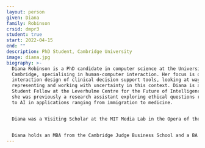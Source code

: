 ```yaml
---
layout: person
given: Diana
family: Robinson
crsid: dmpr3
student: true
start: 2022-04-15
end: ""
description: PhD Student, Cambridge University
image: diana.jpg
biography: >-
  Diana Robinson is a PhD candidate in computer science at the University of
  Cambridge, specialising in human-computer interaction. Her focus is on
  interaction design of clinical decision support tools, looking at ways of
  representing and working with uncertainty in this context. Diana is also a
  Student Fellow at the Leverhulme Centre for the Future of Intelligence where
  she was previously a research assistant exploring ethical questions relating
  to AI in applications ranging from immigration to medicine. 


  Diana was a Visiting Scholar at the MIT Media Lab in the Opera of the Future group in 2017, working on the Philadelphia City Symphony. Prior to that, she worked as a Commodity Risk Analyst in BP's Integrated Supply and Trading business. She was a Princeton Project 55 Fellow in 2012/13. 


  Diana holds an MBA from the Cambridge Judge Business School and a BA in philosophy from Princeton University.
---
```

